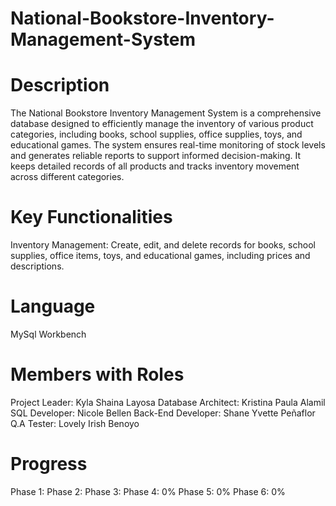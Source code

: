 # National-Bookstore-Inventory-Management-System

# Description
The National Bookstore Inventory Management System is a comprehensive database designed to efficiently manage the inventory of various product categories, including books, school supplies, office supplies, toys, and educational games. The system ensures real-time monitoring of stock levels and generates reliable reports to support informed decision-making. It keeps detailed records of all products and tracks inventory movement across different categories. 


# Key Functionalities
Inventory Management: Create, edit, and delete records for books, school supplies, office items, toys, and educational games, including prices and descriptions. 

# Language
MySql Workbench

# Members with Roles
Project Leader: Kyla Shaina Layosa
Database Architect: Kristina Paula Alamil
SQL Developer: Nicole Bellen
Back-End Developer: Shane Yvette Peñaflor
Q.A Tester: Lovely Irish Benoyo

# Progress
Phase 1: 
Phase 2: 
Phase 3: 
Phase 4: 0%
Phase 5: 0%
Phase 6: 0%
